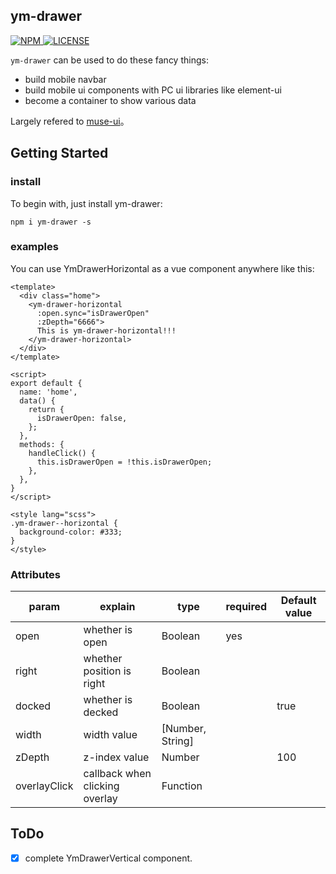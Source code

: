 ## ym-drawer

<a href="https://www.npmjs.com/package/ym-drawer">
  <img src="https://img.shields.io/npm/v/ym-drawer.svg" alt="NPM">
</a>
<a href="https://github.com/sishenhei7/ym-drawer/blob/master/LICENSE">
  <img src="https://img.shields.io/github/license/mashape/apistatus.svg" alt="LICENSE">
</a>

`ym-drawer` can be used to do these fancy things:

- build mobile navbar
- build mobile ui components with PC ui libraries like element-ui
- become a container to show various data

Largely refered to [muse-ui](https://github.com/museui/muse-ui)。

## Getting Started

### install

To begin with, just install ym-drawer:

```
npm i ym-drawer -s
```

### examples

You can use YmDrawerHorizontal as a vue component anywhere like this:

```
<template>
  <div class="home">
    <ym-drawer-horizontal
      :open.sync="isDrawerOpen"
      :zDepth="6666">
      This is ym-drawer-horizontal!!!
    </ym-drawer-horizontal>
  </div>
</template>

<script>
export default {
  name: 'home',
  data() {
    return {
      isDrawerOpen: false,
    };
  },
  methods: {
    handleClick() {
      this.isDrawerOpen = !this.isDrawerOpen;
    },
  },
}
</script>

<style lang="scss">
.ym-drawer--horizontal {
  background-color: #333;
}
</style>
```

### Attributes

| param             | explain                          | type              | required    | Default value    |
| ----------------- | -------------------------------- | ----------------- | ----------- | ---------------- |
| open              | whether is open                  | Boolean           | yes         |                  |
| right             | whether position is right        | Boolean           |             |                  |
| docked            | whether is decked                | Boolean           |             | true             |
| width             | width value                      | [Number, String]  |             |                  |
| zDepth            | z-index value                    | Number            |             | 100              |
| overlayClick      | callback when clicking overlay   | Function          |             |                  |


## ToDo

- [x] complete YmDrawerVertical component.
